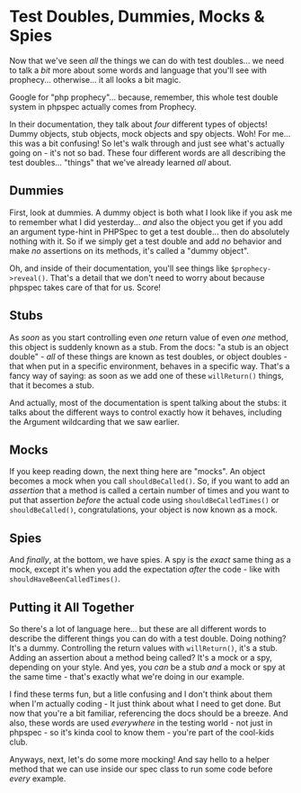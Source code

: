 # Test Doubles, Dummies, Mocks & Spies

Now that we've seen *all* the things we can do with test doubles... we need to
talk a *bit* more about some words and language that you'll see with prophecy...
otherwise... it all looks a bit magic.

Google for "php prophecy"... because, remember, this whole test double system in
phpspec actually comes from Prophecy.

In their documentation, they talk about *four* different types of objects! Dummy
objects, stub objects, mock objects and spy objects. Woh! For me... this was a bit
confusing! So let's walk through and just see what's actually going on - it's not
so bad. These four different words are all describing the test doubles... "things"
that we've already learned *all* about.

## Dummies

First, look at dummies. A dummy object is both what I look like if you ask me to
remember what I did yesterday... *and* also the object you get if you add an
argument type-hint in PHPSpec to get a test double... then do absolutely nothing
with it. So if we simply get a test double and add *no* behavior and make *no*
assertions on its methods, it's called a "dummy object".

Oh, and inside of their documentation, you'll see things like `$prophecy->reveal()`.
That's a detail that we don't need to worry about because phpspec takes care of
that for us. Score!

## Stubs

As *soon* as you start controlling even *one* return value of even *one*  method,
this object is suddenly known as a stub. From the docs: "a stub is an object double" -
*all* of these things are known as test doubles, or object doubles - that when put
in a specific environment, behaves in a specific way. That's a fancy way of saying:
as soon as we add one of these `willReturn()` things, that it becomes a stub.

And actually, most of the documentation is spent talking about the stubs: it talks
about the different ways to control exactly how it behaves, including the Argument
wildcarding that we saw earlier.

## Mocks

If you keep reading down, the next thing here are "mocks". An object becomes a mock
when you call `shouldBeCalled()`. So, if you want to add an *assertion* that a method
is called a certain number of times and you want to put that assertion *before*
the actual code using `shouldBeCalledTimes()` or `shouldBeCalled()`, congratulations,
your object is now known as a mock.

## Spies

And *finally*, at the bottom, we have spies. A spy is the *exact* same thing as a
mock, except it's when you add the expectation *after* the code - like with
`shouldHaveBeenCalledTimes()`.

## Putting it All Together

So there's a lot of language here... but these are all different words to describe
the different things you can do with a test double. Doing nothing? It's a dummy.
Controlling the return values with `willReturn()`, it's a stub. Adding an assertion
about a method being called? It's a mock or a spy, depending on your style. And yes,
you *can* be a stub *and* a mock or spy at the same time - that's exactly what we're
doing in our example.

I find these terms fun, but a litle confusing and I don't think about them when I'm
actually coding - It just think about what I need to get done. But now that you're
a bit familiar, referencing the docs should be a breeze. And also, these words are
used *everywhere* in the testing world - not just in phpspec - so it's kinda cool
to know them - you're part of the cool-kids club.

Anyways, next, let's do some more mocking! And say hello to a helper method that
we can use inside our spec class to run some code before *every* example.
